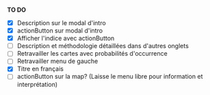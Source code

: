 **TO DO**

- [x] Description sur le modal d'intro
- [x] actionButton sur modal d'intro
- [x] Afficher l'indice avec actionButton
- [ ] Description et méthodologie détaillées dans d'autres onglets
- [ ] Retravailler les cartes avec probabilités d'occurrence
- [ ] Retravailler menu de gauche
- [x] Titre en français
- [ ] actionButton sur la map? (Laisse le menu libre pour information et interprétation)